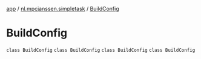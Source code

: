 [app](../../index.md) / [nl.mpcjanssen.simpletask](../index.md) / [BuildConfig](.)

# BuildConfig

`class BuildConfig`
`class BuildConfig`
`class BuildConfig`
`class BuildConfig`